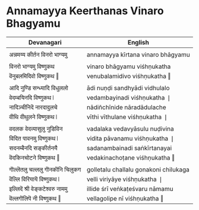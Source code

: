 # Annamayya Keerthanas Vinaro Bhagyamu

| Devanagari | English |
| ------ | ------ |
|  |  |
| अन्नमय्य कीर्तन विनरो भाग्यमु   | annamayya kīrtana vinaro bhāgyamu   |
|  |  |
| विनरो भाग्यमु विष्णुकथ   | vinaro bhāgyamu viśhṇukatha   |
| वॆनुबलमिदिवो विष्णुकथ ‖   | venubalamidivo viśhṇukatha ‖   |
|  |  |
| आदि नुण्डि सन्ध्यादि विधुललो   | ādi nuṇḍi sandhyādi vidhulalo   |
| वेदम्बयिनदि विष्णुकथ ❘   | vedambayinadi viśhṇukatha ❘   |
| नादिञ्चीनिदॆ नारदादुलचे   | nādiñchīnide nāradādulache   |
| वीथि वीथुलने विष्णुकथ ❘   | vīthi vīthulane viśhṇukatha ❘   |
|  |  |
| वदलक वेदव्यासुलु नुडिविन   | vadalaka vedavyāsulu nuḍivina   |
| विदित पावनमु विष्णुकथ ❘   | vidita pāvanamu viśhṇukatha ❘   |
| सदनम्बैनदि सङ्कीर्तनयै   | sadanambainadi saṅkīrtanayai   |
| वॆदकिनचोटने विष्णुकथ ‖   | vedakinachoṭane viśhṇukatha ‖   |
|  |  |
| गॊल्लॆतलु चल्ललु गॊनकॊनि चिलुकग   | golletalu challalu gonakoni chilukaga   |
| वॆल्लि विरियायॆ विष्णुकथ ❘   | velli viriyāye viśhṇukatha ❘   |
| इल्लिदॆ श्री वेङ्कटेश्वरु नाममु   | illide śrī veṅkaṭeśvaru nāmamu   |
| वॆल्लगॊलिपॆ नी विष्णुकथ ‖   | vellagolipe nī viśhṇukatha ‖   |
